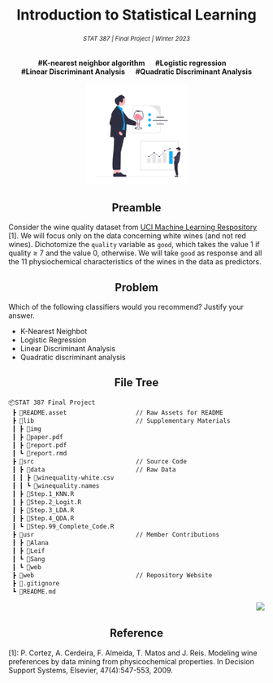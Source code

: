 <h1 align="center">Introduction to Statistical Learning</h1>
<h6 align="center"><small>STAT 387 | Final Project | Winter 2023</small></h6>
<p align="center"><b>#K-nearest neighbor algorithm  &emsp; #Logistic regression &emsp; <br> #Linear Discriminant Analysis &emsp; #Quadratic Discriminant Analysis</b></p>

<p align="center">
<a href="https://github.com/theRealLeif/STAT387" target="_blank">
<img src="asset\img\logo.svg" width="200"/>
</a>
</p>

<h2 align="center">Preamble</h2>

Consider the wine quality dataset from [UCI Machine Learning Respository](https://archive.ics.uci.edu/ml/datasets/Wine+Quality) [1]. We will focus only on the data concerning white wines (and not red wines). Dichotomize the `quality` variable as `good`, which takes the value 1 if quality ≥ 7 and the value 0, otherwise. We will take `good` as response and all the 11 physiochemical characteristics of the wines in the data as predictors.

<h2 align="center">Problem</h2>

Which of the following classifiers would you recommend? Justify your answer.
- K-Nearest Neighbot
- Logistic Regression
- Linear Discriminant Analysis
- Quadratic discriminant analysis

<h2 align="center">File Tree</h2>

```
📦STAT 387 Final Project
 ┣ 📂README.asset                   // Raw Assets for README 
 ┣ 📂lib                            // Supplementary Materials
 ┃ ┣ 📂img
 ┃ ┣ 📄paper.pdf
 ┃ ┣ 📄report.pdf
 ┃ ┗ 📄report.rmd
 ┣ 📂src                            // Source Code
 ┃ ┣ 📂data                         // Raw Data
 ┃ ┃ ┣ 📄winequality-white.csv
 ┃ ┃ ┗ 📄winequality.names
 ┃ ┣ 📄Step.1_KNN.R
 ┃ ┣ 📄Step.2_Logit.R
 ┃ ┣ 📄Step.3_LDA.R
 ┃ ┣ 📄Step.4_QDA.R
 ┃ ┗ 📄Step.99_Complete_Code.R
 ┣ 📂usr                            // Member Contributions
 ┃ ┣ 📂Alana
 ┃ ┣ 📂Leif
 ┃ ┗ 📂Sang
 ┃ ┗ 📂web   
 ┣ 📂web                            // Repository Website
 ┣ 📄.gitignore
 ┗ 📄README.md
```

<p align="right">
<a href="https://github.com/theRealLeif/STAT387" target="_blank">
<img src="https://img.shields.io/github/last-commit/theRealLeif/STAT387?label=Last%20commit"/>
</a>
</p>

<h2 align="center">Reference</h2>

[1]: P. Cortez, A. Cerdeira, F. Almeida, T. Matos and J. Reis. Modeling wine preferences by data mining from physicochemical properties. In Decision Support Systems, Elsevier, 47(4):547-553, 2009.
